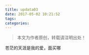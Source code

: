 ```yaml
---
title: updata03
date: 2017-05-02 10:21:52
tags:
categories:
---
```


>本文为作者原创，转载请注明出处！


苍茫的天涯是我的爱，面买哪

